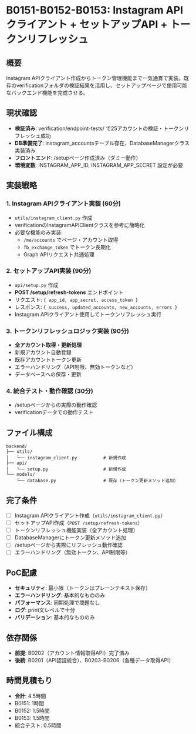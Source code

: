 # B0151-B0152-B0153: Instagram APIクライアント + セットアップAPI + トークンリフレッシュ

## 概要
Instagram APIクライアント作成からトークン管理機能まで一気通貫で実装。既存のverificationフォルダの検証結果を活用し、セットアップページで使用可能なバックエンド機能を完成させる。

## 現状確認
- **検証済み**: verification/endpoint-tests/ で25アカウントの検証・トークンリフレッシュ成功
- **DB準備完了**: instagram_accountsテーブル存在、DatabaseManagerクラス実装済み
- **フロントエンド**: /setupページ作成済み（ダミー動作）
- **環境変数**: INSTAGRAM_APP_ID, INSTAGRAM_APP_SECRET 設定が必要

## 実装戦略

### 1. Instagram APIクライアント実装 (60分)
- `utils/instagram_client.py` 作成
- verificationのInstagramAPIClientクラスを参考に簡略化
- 必要な機能のみ実装:
  - `/me/accounts` でページ・アカウント取得
  - `fb_exchange_token` でトークン長期化
  - Graph APIリクエスト共通処理

### 2. セットアップAPI実装 (90分)
- `api/setup.py` 作成
- **POST /setup/refresh-tokens** エンドポイント
- リクエスト: `{ app_id, app_secret, access_token }`
- レスポンス: `{ success, updated_accounts, new_accounts, errors }`
- Instagram APIクライアント使用してトークンリフレッシュ実行

### 3. トークンリフレッシュロジック実装 (90分)
- **全アカウント取得・更新処理**
- 新規アカウント自動登録
- 既存アカウントトークン更新
- エラーハンドリング（API制限、無効トークンなど）
- データベースへの保存・更新

### 4. 統合テスト・動作確認 (30分)
- /setupページからの実際の動作確認
- verificationデータでの動作テスト

## ファイル構成
```
backend/
├── utils/
│   └── instagram_client.py          # 新規作成
├── api/
│   └── setup.py                     # 新規作成
└── models/
    └── database.py                  # 既存（トークン更新メソッド追加）
```

## 完了条件
- [ ] Instagram APIクライアント作成（`utils/instagram_client.py`）
- [ ] セットアップAPI作成（`POST /setup/refresh-tokens`）
- [ ] トークンリフレッシュ機能実装（全アカウント処理）
- [ ] DatabaseManagerにトークン更新メソッド追加
- [ ] /setupページから実際にリフレッシュ動作確認
- [ ] エラーハンドリング（無効トークン、API制限等）

## PoC配慮
- **セキュリティ**: 最小限（トークンはプレーンテキスト保存）
- **エラーハンドリング**: 基本的なもののみ
- **パフォーマンス**: 同期処理で問題なし
- **ログ**: print文レベルで十分
- **バリデーション**: 基本的なもののみ

## 依存関係
- **前提**: B0202（アカウント情報取得API）完了済み
- **後続**: B0201（API認証統合）、B0203-B0206（各種データ取得API）

## 時間見積もり
- **合計**: 4.5時間
- B0151: 1時間
- B0152: 1.5時間  
- B0153: 1.5時間
- 統合テスト: 0.5時間